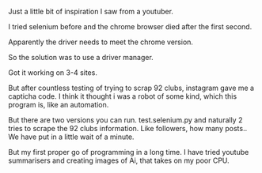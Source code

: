 Just a little bit of inspiration I saw from a youtuber. 

I tried selenium before and the chrome browser died after the first second. 

Apparently the driver needs to meet the chrome version. 

So the solution was to use a driver manager. 

Got it working on 3-4 sites. 

But after countless testing of trying to scrap 92 clubs, instagram gave me a capticha code. I think it thought i was a robot of some kind, which this program is, like an automation. 

But there are two versions you can run. 
test.selenium.py and naturally 2 tries to scrape the 92 clubs information. Like followers, how many posts.. We have put in a little wait of a minute. 

But my first proper go of programming in a long time. I have tried youtube summarisers and creating images of Ai, that takes on my poor CPU. 
